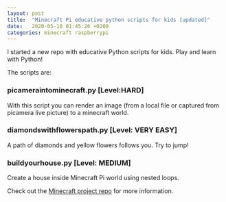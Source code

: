 ```yaml
---
layout: post
title:  "Minecraft Pi educative python scripts for kids [updated]"
date:   2020-05-10 01:45:26 +0200
categories: minecraft raspberrypi
---
```


I started a new repo with educative Python scripts for kids. Play and learn with Python!

The scripts are:

### picameraintominecraft.py [Level:HARD]

With this script you can render an image (from a local file or captured from picamera live picture) to a minecraft world.

### diamondswithflowerspath.py [Level: VERY EASY]

A path of diamonds and yellow flowers follows you. Try to jump!

### buildyourhouse.py [Level: MEDIUM]

Create a house inside Minecraft Pi world using nested loops.

Check out the [Minecraft project repo](https://github.com/ferrithemaker/minecraftpi-projects.git) for more information.

